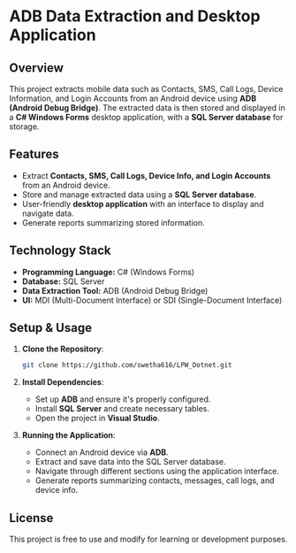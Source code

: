 # **ADB Data Extraction and Desktop Application**


## **Overview**
This project extracts mobile data such as Contacts, SMS, Call Logs, Device Information, and Login Accounts from an Android device using **ADB (Android Debug Bridge)**. The extracted data is then stored and displayed in a **C# Windows Forms** desktop application, with a **SQL Server database** for storage.

## **Features**
- Extract **Contacts, SMS, Call Logs, Device Info, and Login Accounts** from an Android device.
- Store and manage extracted data using a **SQL Server database**.
- User-friendly **desktop application** with an interface to display and navigate data.
- Generate reports summarizing stored information.

## **Technology Stack**
- **Programming Language:** C# (Windows Forms)
- **Database:** SQL Server
- **Data Extraction Tool:** ADB (Android Debug Bridge)
- **UI:** MDI (Multi-Document Interface) or SDI (Single-Document Interface)

## **Setup & Usage**
1. **Clone the Repository**:
   ```bash
   git clone https://github.com/swetha616/LPW_Dotnet.git
   ```
2. **Install Dependencies**:
   - Set up **ADB** and ensure it's properly configured.
   - Install **SQL Server** and create necessary tables.
   - Open the project in **Visual Studio**.

3. **Running the Application**:
   - Connect an Android device via **ADB**.
   - Extract and save data into the SQL Server database.
   - Navigate through different sections using the application interface.
   - Generate reports summarizing contacts, messages, call logs, and device info.


## **License**
This project is free to use and modify for learning or development purposes.

